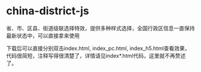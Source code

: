 # china-district-js
省、市、区县、街道级联选择特效，提供多种样式选择，全国行政区信息一直保持最新状态中，可以直接拿来使用

下载后可以直接分别双击index.html, index_pc.html, index_h5.html查看效果，代码很简短，注释写得很清楚了，详情请见index*.html代码，这里就不再赘述了。

